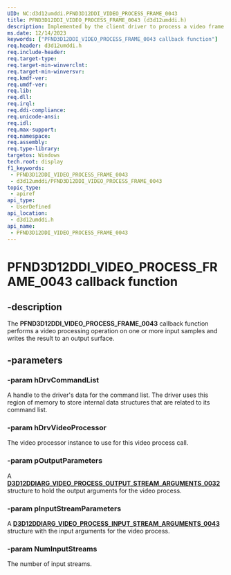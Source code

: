 ```yaml
---
UID: NC:d3d12umddi.PFND3D12DDI_VIDEO_PROCESS_FRAME_0043
title: PFND3D12DDI_VIDEO_PROCESS_FRAME_0043 (d3d12umddi.h)
description: Implemented by the client driver to process a video frame.
ms.date: 12/14/2023
keywords: ["PFND3D12DDI_VIDEO_PROCESS_FRAME_0043 callback function"]
req.header: d3d12umddi.h
req.include-header: 
req.target-type: 
req.target-min-winverclnt: 
req.target-min-winversvr: 
req.kmdf-ver: 
req.umdf-ver: 
req.lib: 
req.dll: 
req.irql: 
req.ddi-compliance: 
req.unicode-ansi: 
req.idl: 
req.max-support: 
req.namespace: 
req.assembly: 
req.type-library: 
targetos: Windows
tech.root: display
f1_keywords:
 - PFND3D12DDI_VIDEO_PROCESS_FRAME_0043
 - d3d12umddi/PFND3D12DDI_VIDEO_PROCESS_FRAME_0043
topic_type:
 - apiref
api_type:
 - UserDefined
api_location:
 - d3d12umddi.h
api_name:
 - PFND3D12DDI_VIDEO_PROCESS_FRAME_0043
---
```


# PFND3D12DDI_VIDEO_PROCESS_FRAME_0043 callback function


## -description

The **PFND3D12DDI_VIDEO_PROCESS_FRAME_0043** callback function performs a video processing operation on one or more input samples and writes the result to an output surface.

## -parameters

### -param hDrvCommandList

A handle to the driver's data for the command list. The driver uses this region of memory to store internal data structures that are related to its command list.

### -param hDrvVideoProcessor

The video processor instance to use for this video process call.

### -param pOutputParameters

A [**D3D12DDIARG_VIDEO_PROCESS_OUTPUT_STREAM_ARGUMENTS_0032**](ns-d3d12umddi-d3d12ddiarg_video_process_output_stream_arguments_0032.md) structure to hold the output arguments for the video process.

### -param pInputStreamParameters

A [**D3D12DDIARG_VIDEO_PROCESS_INPUT_STREAM_ARGUMENTS_0043**](ns-d3d12umddi-d3d12ddiarg_video_process_input_stream_arguments_0043.md) structure with the input arguments for the video process.

### -param NumInputStreams

The number of input streams.
